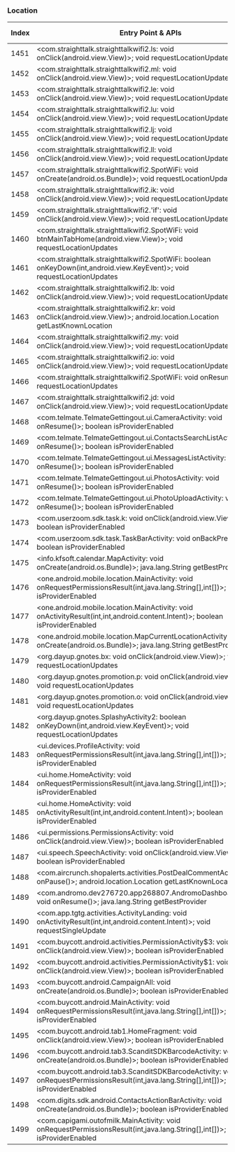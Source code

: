### Location
| Index | Entry Point & APIs | Screen shot | Resource id | Label |
| ------------- | ------------- | ------------- |-------------|-------------|
| 1451 | <com.straighttalk.straighttalkwifi2.ls: void onClick(android.view.View)>; void requestLocationUpdates | ![](D:\COSMOS\output\py\Play_win8\Productivity\com.straighttalk.straighttalkwifi2\com.straighttalk.straighttalkwifi2.SpotWiFi.png) |  | |
| 1452 | <com.straighttalk.straighttalkwifi2.ml: void onClick(android.view.View)>; void requestLocationUpdates | ![](D:\COSMOS\output\py\Play_win8\Productivity\com.straighttalk.straighttalkwifi2\com.straighttalk.straighttalkwifi2.SpotWiFi.png) |  | |
| 1453 | <com.straighttalk.straighttalkwifi2.le: void onClick(android.view.View)>; void requestLocationUpdates | ![](D:\COSMOS\output\py\Play_win8\Productivity\com.straighttalk.straighttalkwifi2\com.straighttalk.straighttalkwifi2.SpotWiFi.png) |  | |
| 1454 | <com.straighttalk.straighttalkwifi2.lu: void onClick(android.view.View)>; void requestLocationUpdates | ![](D:\COSMOS\output\py\Play_win8\Productivity\com.straighttalk.straighttalkwifi2\com.straighttalk.straighttalkwifi2.SpotWiFi.png) |  | |
| 1455 | <com.straighttalk.straighttalkwifi2.lj: void onClick(android.view.View)>; void requestLocationUpdates | ![](D:\COSMOS\output\py\Play_win8\Productivity\com.straighttalk.straighttalkwifi2\com.straighttalk.straighttalkwifi2.SpotWiFi.png) |  | |
| 1456 | <com.straighttalk.straighttalkwifi2.ll: void onClick(android.view.View)>; void requestLocationUpdates | ![](D:\COSMOS\output\py\Play_win8\Productivity\com.straighttalk.straighttalkwifi2\com.straighttalk.straighttalkwifi2.SpotWiFi.png) |  | |
| 1457 | <com.straighttalk.straighttalkwifi2.SpotWiFi: void onCreate(android.os.Bundle)>; void requestLocationUpdates | ![](D:\COSMOS\output\py\Play_win8\Productivity\com.straighttalk.straighttalkwifi2\com.straighttalk.straighttalkwifi2.SpotWiFi.png) |  | |
| 1458 | <com.straighttalk.straighttalkwifi2.ik: void onClick(android.view.View)>; void requestLocationUpdates | ![](D:\COSMOS\output\py\Play_win8\Productivity\com.straighttalk.straighttalkwifi2\com.straighttalk.straighttalkwifi2.SpotWiFi.png) |  | |
| 1459 | <com.straighttalk.straighttalkwifi2.'if': void onClick(android.view.View)>; void requestLocationUpdates | ![](D:\COSMOS\output\py\Play_win8\Productivity\com.straighttalk.straighttalkwifi2\com.straighttalk.straighttalkwifi2.SpotWiFi.png) |  | |
| 1460 | <com.straighttalk.straighttalkwifi2.SpotWiFi: void btnMainTabHome(android.view.View)>; void requestLocationUpdates | ![](D:\COSMOS\output\py\Play_win8\Productivity\com.straighttalk.straighttalkwifi2\com.straighttalk.straighttalkwifi2.SpotWiFi.png) |  | |
| 1461 | <com.straighttalk.straighttalkwifi2.SpotWiFi: boolean onKeyDown(int,android.view.KeyEvent)>; void requestLocationUpdates | ![](D:\COSMOS\output\py\Play_win8\Productivity\com.straighttalk.straighttalkwifi2\com.straighttalk.straighttalkwifi2.SpotWiFi.png) |  | |
| 1462 | <com.straighttalk.straighttalkwifi2.lb: void onClick(android.view.View)>; void requestLocationUpdates | ![](D:\COSMOS\output\py\Play_win8\Productivity\com.straighttalk.straighttalkwifi2\com.straighttalk.straighttalkwifi2.SpotWiFi.png) |  | |
| 1463 | <com.straighttalk.straighttalkwifi2.kr: void onClick(android.view.View)>; android.location.Location getLastKnownLocation | ![](D:\COSMOS\output\py\Play_win8\Productivity\com.straighttalk.straighttalkwifi2\com.straighttalk.straighttalkwifi2.SpotWiFi.png) | {'2131165417': <sensitive_component.SensitiveComponent.SensitiveView object at 0x0000026CFFD392B0>} | |
| 1464 | <com.straighttalk.straighttalkwifi2.my: void onClick(android.view.View)>; void requestLocationUpdates | ![](D:\COSMOS\output\py\Play_win8\Productivity\com.straighttalk.straighttalkwifi2\com.straighttalk.straighttalkwifi2.SpotWiFi.png) |  | |
| 1465 | <com.straighttalk.straighttalkwifi2.io: void onClick(android.view.View)>; void requestLocationUpdates | ![](D:\COSMOS\output\py\Play_win8\Productivity\com.straighttalk.straighttalkwifi2\com.straighttalk.straighttalkwifi2.SpotWiFi.png) |  | |
| 1466 | <com.straighttalk.straighttalkwifi2.SpotWiFi: void onResume()>; void requestLocationUpdates | ![](D:\COSMOS\output\py\Play_win8\Productivity\com.straighttalk.straighttalkwifi2\com.straighttalk.straighttalkwifi2.SpotWiFi.png) |  | |
| 1467 | <com.straighttalk.straighttalkwifi2.jd: void onClick(android.view.View)>; void requestLocationUpdates | ![](D:\COSMOS\output\py\Play_win8\Productivity\com.straighttalk.straighttalkwifi2\com.straighttalk.straighttalkwifi2.SpotWiFi.png) |  | |
| 1468 | <com.telmate.TelmateGettingout.ui.CameraActivity: void onResume()>; boolean isProviderEnabled | ![](D:\COSMOS\output\py\Play_win8\Productivity\com.telmate.TelmateGettingout\com.telmate.TelmateGettingout.ui.CameraActivity.png) |  | |
| 1469 | <com.telmate.TelmateGettingout.ui.ContactsSearchListActivity: void onResume()>; boolean isProviderEnabled | ![](D:\COSMOS\output\py\Play_win8\Productivity\com.telmate.TelmateGettingout\com.telmate.TelmateGettingout.ui.ContactsSearchListActivity.png) |  | |
| 1470 | <com.telmate.TelmateGettingout.ui.MessagesListActivity: void onResume()>; boolean isProviderEnabled | ![](D:\COSMOS\output\py\Play_win8\Productivity\com.telmate.TelmateGettingout\com.telmate.TelmateGettingout.ui.MessagesListActivity.png) |  | |
| 1471 | <com.telmate.TelmateGettingout.ui.PhotosActivity: void onResume()>; boolean isProviderEnabled | ![](D:\COSMOS\output\py\Play_win8\Productivity\com.telmate.TelmateGettingout\com.telmate.TelmateGettingout.ui.PhotosActivity.png) |  | |
| 1472 | <com.telmate.TelmateGettingout.ui.PhotoUploadActivity: void onResume()>; boolean isProviderEnabled | ![](D:\COSMOS\output\py\Play_win8\Productivity\com.telmate.TelmateGettingout\com.telmate.TelmateGettingout.ui.PhotoUploadActivity.png) |  | |
| 1473 | <com.userzoom.sdk.task.k: void onClick(android.view.View)>; boolean isProviderEnabled | ![](D:\COSMOS\output\py\Play_win8\Productivity\com.tsheets.android.hammerhead\com.userzoom.sdk.task.TaskBarActivity.png) |  | |
| 1474 | <com.userzoom.sdk.task.TaskBarActivity: void onBackPressed()>; boolean isProviderEnabled | ![](D:\COSMOS\output\py\Play_win8\Productivity\com.tsheets.android.hammerhead\com.userzoom.sdk.task.TaskBarActivity.png) |  | |
| 1475 | <info.kfsoft.calendar.MapActivity: void onCreate(android.os.Bundle)>; java.lang.String getBestProvider | ![](D:\COSMOS\output\py\Play_win8\Productivity\info.kfsoft.calendar\info.kfsoft.calendar.MapActivity.png) |  | |
| 1476 | <one.android.mobile.location.MainActivity: void onRequestPermissionsResult(int,java.lang.String[],int[])>; boolean isProviderEnabled | ![](D:\COSMOS\output\py\Play_win8\Productivity\one.android.mobile.location\one.android.mobile.location.MainActivity.png) |  | |
| 1477 | <one.android.mobile.location.MainActivity: void onActivityResult(int,int,android.content.Intent)>; boolean isProviderEnabled | ![](D:\COSMOS\output\py\Play_win8\Productivity\one.android.mobile.location\one.android.mobile.location.MainActivity.png) |  | |
| 1478 | <one.android.mobile.location.MapCurrentLocationActivity: void onCreate(android.os.Bundle)>; java.lang.String getBestProvider | ![](D:\COSMOS\output\py\Play_win8\Productivity\one.android.mobile.location\one.android.mobile.location.MapCurrentLocationActivity.png) |  | |
| 1479 | <org.dayup.gnotes.bx: void onClick(android.view.View)>; void requestLocationUpdates | ![](D:\COSMOS\output\py\Play_win8\Productivity\org.dayup.gnotes\org.dayup.gnotes.GNotesPreferencesSubAccountInfo.png) |  | |
| 1480 | <org.dayup.gnotes.promotion.p: void onClick(android.view.View)>; void requestLocationUpdates | ![](D:\COSMOS\output\py\Play_win8\Productivity\org.dayup.gnotes\org.dayup.gnotes.promotion.PromotionAppStoreActivity.png) |  | |
| 1481 | <org.dayup.gnotes.promotion.o: void onClick(android.view.View)>; void requestLocationUpdates | ![](D:\COSMOS\output\py\Play_win8\Productivity\org.dayup.gnotes\org.dayup.gnotes.promotion.PromotionAppStoreActivity.png) |  | |
| 1482 | <org.dayup.gnotes.SplashyActivity2: boolean onKeyDown(int,android.view.KeyEvent)>; void requestLocationUpdates | ![](D:\COSMOS\output\py\Play_win8\Productivity\org.dayup.gnotes\org.dayup.gnotes.SplashyActivity2.png) |  | |
| 1483 | <ui.devices.ProfileActivity: void onRequestPermissionsResult(int,java.lang.String[],int[])>; boolean isProviderEnabled | ![](D:\COSMOS\output\py\Play_win8\Productivity\robj.readit.tomefree\ui.devices.ProfileActivity.png) |  | |
| 1484 | <ui.home.HomeActivity: void onRequestPermissionsResult(int,java.lang.String[],int[])>; boolean isProviderEnabled | ![](D:\COSMOS\output\py\Play_win8\Productivity\robj.readit.tomefree\ui.home.HomeActivity.png) |  | |
| 1485 | <ui.home.HomeActivity: void onActivityResult(int,int,android.content.Intent)>; boolean isProviderEnabled | ![](D:\COSMOS\output\py\Play_win8\Productivity\robj.readit.tomefree\ui.home.HomeActivity.png) |  | |
| 1486 | <ui.permissions.PermissionsActivity: void onClick(android.view.View)>; boolean isProviderEnabled | ![](D:\COSMOS\output\py\Play_win8\Productivity\robj.readit.tomefree\ui.permissions.PermissionsActivity.png) |  | |
| 1487 | <ui.speech.SpeechActivity: void onClick(android.view.View)>; boolean isProviderEnabled | ![](D:\COSMOS\output\py\Play_win8\Productivity\robj.readit.tomefree\ui.speech.SpeechActivity.png) |  | |
| 1488 | <com.aircrunch.shopalerts.activities.PostDealCommentActivity: void onPause()>; android.location.Location getLastKnownLocation | ![](D:\COSMOS\output\py\Play_win8\Shopping\com.aircrunch.shopalerts\com.aircrunch.shopalerts.activities.PostDealCommentActivity.png) |  | |
| 1489 | <com.andromo.dev276720.app268807.AndromoDashboardActivity: void onResume()>; java.lang.String getBestProvider | ![](D:\COSMOS\output\py\Play_win8\Shopping\com.andromo.dev276720.app268807\com.andromo.dev276720.app268807.AndromoDashboardActivity.png) |  | |
| 1490 | <com.app.tgtg.activities.ActivityLanding: void onActivityResult(int,int,android.content.Intent)>; void requestSingleUpdate | ![](D:\COSMOS\output\py\Play_win8\Shopping\com.app.tgtg\com.app.tgtg.activities.ActivityLanding.png) |  | |
| 1491 | <com.buycott.android.activities.PermissionActivity$3: void onClick(android.view.View)>; boolean isProviderEnabled | ![](D:\COSMOS\output\py\Play_win8\Shopping\com.buycott.android\com.buycott.android.activities.PermissionActivity.png) |  | |
| 1492 | <com.buycott.android.activities.PermissionActivity$1: void onClick(android.view.View)>; boolean isProviderEnabled | ![](D:\COSMOS\output\py\Play_win8\Shopping\com.buycott.android\com.buycott.android.activities.PermissionActivity.png) |  | |
| 1493 | <com.buycott.android.CampaignAll: void onCreate(android.os.Bundle)>; boolean isProviderEnabled | ![](D:\COSMOS\output\py\Play_win8\Shopping\com.buycott.android\com.buycott.android.CampaignAll.png) |  | |
| 1494 | <com.buycott.android.MainActivity: void onRequestPermissionsResult(int,java.lang.String[],int[])>; boolean isProviderEnabled | ![](D:\COSMOS\output\py\Play_win8\Shopping\com.buycott.android\com.buycott.android.MainActivity.png) |  | |
| 1495 | <com.buycott.android.tab1.HomeFragment: void onClick(android.view.View)>; boolean isProviderEnabled | ![](D:\COSMOS\output\py\Play_win8\Shopping\com.buycott.android\com.buycott.android.MainActivity.png) |  | |
| 1496 | <com.buycott.android.tab3.ScanditSDKBarcodeActivity: void onCreate(android.os.Bundle)>; boolean isProviderEnabled | ![](D:\COSMOS\output\py\Play_win8\Shopping\com.buycott.android\com.buycott.android.tab3.ScanditSDKBarcodeActivity.png) |  | |
| 1497 | <com.buycott.android.tab3.ScanditSDKBarcodeActivity: void onRequestPermissionsResult(int,java.lang.String[],int[])>; boolean isProviderEnabled | ![](D:\COSMOS\output\py\Play_win8\Shopping\com.buycott.android\com.buycott.android.tab3.ScanditSDKBarcodeActivity.png) |  | |
| 1498 | <com.digits.sdk.android.ContactsActionBarActivity: void onCreate(android.os.Bundle)>; boolean isProviderEnabled | ![](D:\COSMOS\output\py\Play_win8\Sports\com.ncsavault.floridavault\com.digits.sdk.android.ContactsActionBarActivity.png) |  | |
| 1499 | <com.capigami.outofmilk.MainActivity: void onRequestPermissionsResult(int,java.lang.String[],int[])>; boolean isProviderEnabled | ![](D:\COSMOS\output\py\Play_win8\Shopping\com.capigami.outofmilk\com.capigami.outofmilk.MainActivity.png) |  | |
